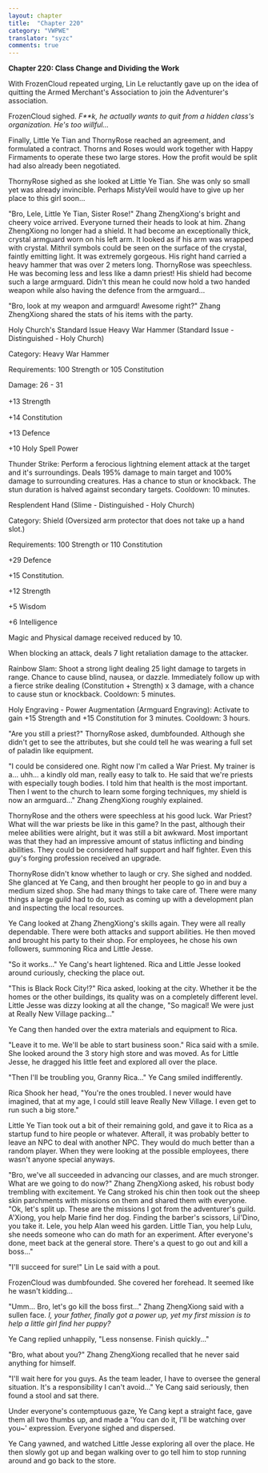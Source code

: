 ```yaml
---
layout: chapter
title:  "Chapter 220"
category: "VWPWE"
translator: "syzc"
comments: true
---
```


**Chapter 220: Class Change and Dividing the Work**

With FrozenCloud repeated urging, Lin Le reluctantly gave up on the idea of quitting the Armed Merchant's Association to join the Adventurer's association.

FrozenCloud sighed. *F\*\*k, he actually wants to quit from a hidden class's organization. He's too willful...*

Finally, Little Ye Tian and ThornyRose reached an agreement, and formulated a contract. Thorns and Roses would work together with Happy Firmaments to operate these two large stores. How the profit would be split had also already been negotiated.

ThornyRose sighed as she looked at Little Ye Tian. She was only so small yet was already invincible. Perhaps MistyVeil would have to give up her place to this girl soon...

"Bro, Lele, Little Ye Tian, Sister Rose!" Zhang ZhengXiong's bright and cheery voice arrived. Everyone turned their heads to look at him. Zhang ZhengXiong no longer had a shield. It had become an exceptionally thick, crystal armguard worn on his left arm. It looked as if his arm was wrapped with crystal. Mithril symbols could be seen on the surface of the crystal, faintly emitting light. It was extremely gorgeous. His right hand carried a heavy hammer that was over 2 meters long. ThornyRose was speechless. He was becoming less and less like a damn priest! His shield had become such a large armguard. Didn't this mean he could now hold a two handed weapon while also having the defence from the armguard...

"Bro, look at my weapon and armguard! Awesome right?" Zhang ZhengXiong shared the stats of his items with the party.

Holy Church's Standard Issue Heavy War Hammer (Standard Issue - Distinguished - Holy Church)

Category: Heavy War Hammer

Requirements: 100 Strength or 105 Constitution

Damage: 26 - 31

+13 Strength　　

+14 Constitution

+13 Defence

+10 Holy Spell Power

Thunder Strike: Perform a ferocious lightning element attack at the target and it's surroundings. Deals 195% damage to main target and 100% damage to surrounding creatures. Has a chance to stun or knockback. The stun duration is halved against secondary targets. Cooldown: 10 minutes.

Resplendent Hand (Slime - Distinguished - Holy Church)

Category: Shield (Oversized arm protector that does not take up a hand slot.)

Requirements: 100 Strength or 110 Constitution

+29 Defence

+15 Constitution.

+12 Strength

+5 Wisdom

+6 Intelligence

Magic and Physical damage received reduced by 10.

When blocking an attack, deals 7 light retaliation damage to the attacker.

Rainbow Slam: Shoot a strong light dealing 25 light damage to targets in range. Chance to cause blind, nausea, or dazzle. Immediately follow up with a fierce strike dealing (Constitution + Strength) x 3 damage, with a chance to cause stun or knockback. Cooldown: 5 minutes.

Holy Engraving - Power Augmentation (Armguard Engraving): Activate to gain +15 Strength and +15 Constitution for 3 minutes. Cooldown: 3 hours.

"Are you still a priest?" ThornyRose asked, dumbfounded. Although she didn't get to see the attributes, but she could tell he was wearing a full set of paladin like equipment.

"I could be considered one. Right now I'm called a War Priest. My trainer is a... uhh... a kindly old man, really easy to talk to. He said that we're priests with especially tough bodies. I told him that health is the most important. Then I went to the church to learn some forging techniques, my shield is now an armguard..." Zhang ZhengXiong roughly explained.

ThornyRose and the others were speechless at his good luck. War Priest? What will the war priests be like in this game? In the past, although their melee abilities were alright, but it was still a bit awkward. Most important was that they had an impressive amount of status inflicting and binding abilities. They could be considered half support and half fighter. Even this guy's forging profession received an upgrade.

ThornyRose didn't know whether to laugh or cry. She sighed and nodded. She glanced at Ye Cang, and then brought her people to go in and buy a medium sized shop. She had many things to take care of. There were many things a large guild had to do, such as coming up with a development plan and inspecting the local resources.

Ye Cang looked at Zhang ZhengXiong's skills again. They were all really dependable. There were both attacks and support abilities. He then moved and brought his party to their shop. For employees, he chose his own followers, summoning Rica and Little Jesse.

"So it works..." Ye Cang's heart lightened. Rica and Little Jesse looked around curiously, checking the place out.

"This is Black Rock City!?" Rica asked, looking at the city. Whether it be the homes or the other buildings, its quality was on a completely different level. Little Jesse was dizzy looking at all the change, "So magical! We were just at Really New Village packing..."

Ye Cang then handed over the extra materials and equipment to Rica.

"Leave it to me. We'll be able to start business soon." Rica said with a smile. She looked around the 3 story high store and was moved. As for Little Jesse, he dragged his little feet and explored all over the place.

"Then I'll be troubling you, Granny Rica..." Ye Cang smiled indifferently.

Rica Shook her head, "You're the ones troubled. I never would have imagined, that at my age, I could still leave Really New Village. I even get to run such a big store."

Little Ye Tian took out a bit of their remaining gold, and gave it to Rica as a startup fund to hire people or whatever. Afterall, it was probably better to leave an NPC to deal with another NPC. They would do much better than a random player. When they were looking at the possible employees, there wasn't anyone special anyways.

"Bro, we've all succeeded in advancing our classes, and are much stronger. What are we going to do now?" Zhang ZhengXiong asked, his robust body trembling with excitement. Ye Cang stroked his chin then took out the sheep skin parchments with missions on them and shared them with everyone. "Ok, let's split up. These are the missions I got from the adventurer's guild. A'Xiong, you help Marie find her dog. Finding the barber's scissors, Lil'Dino, you take it. Lele, you help Alan weed his garden. Little Tian, you help Lulu, she needs someone who can do math for an experiment. After everyone's done, meet back at the general store. There's a quest to go out and kill a boss..."

"I'll succeed for sure!" Lin Le said with a pout.

FrozenCloud was dumbfounded. She covered her forehead. It seemed like he wasn't kidding...

"Umm... Bro, let's go kill the boss first..." Zhang ZhengXiong said with a sullen face. *I, your father, finally got a power up, yet my first mission is to help a little girl find her puppy?* 

Ye Cang replied unhappily, "Less nonsense. Finish quickly..."

"Bro, what about you?" Zhang ZhengXiong recalled that he never said anything for himself.

"I'll wait here for you guys. As the team leader, I have to oversee the general situation. It's a responsibility I can't avoid..." Ye Cang said seriously, then found a stool and sat there.

Under everyone's contemptuous gaze, Ye Cang kept a straight face, gave them all two thumbs up, and made a 'You can do it, I'll be watching over you~' expression. Everyone sighed and dispersed.

Ye Cang yawned, and watched Little Jesse exploring all over the place. He then slowly got up and began walking over to go tell him to stop running around and go back to the store. 
